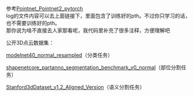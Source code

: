 参考[Pointnet_Pointnet2_pytorch](https://github.com/yanx27/Pointnet_Pointnet2_pytorch)  
log的文件内容可以去上面链接下，里面包含了训练好的pth。不过你只学习的话，也不需要训练好的pth。  
那你说为啥不直接去人家那看呢，我代码里补充了很多注释，方便理解吧  

公开3D点云数据集：

[modelnet40_normal_resampled](https://shapenet.cs.stanford.edu/media/modelnet40_normal_resampled.zip)（分类任务）

[shapenetcore_partanno_segmentation_benchmark_v0_normal](https://shapenet.cs.stanford.edu/media/shapenetcore_partanno_segmentation_benchmark_v0_normal.zip)（部位分割任务）

[Stanford3dDataset_v1.2_Aligned_Version](http://buildingparser.stanford.edu/dataset.html)（语义分割任务）
